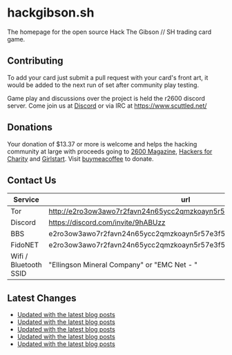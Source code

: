 # hackgibson.sh
The homepage for the open source Hack The Gibson // SH trading card game.


## Contributing

To add your card just submit a pull request with your card's front art, it would be added to the next run of set after community play testing.

Game play and discussions over the project is held the r2600 discord server. Come join us at [Discord](https://discord.com/invite/9hABUzz) or via IRC at https://www.scuttled.net/


## Donations

Your donation of $13.37 or more is welcome and helps the hacking community at large with proceeds going to [2600 Magazine](https://2600.com/), [Hackers for Charity](https://hackersforcharity.org) and [Girlstart](https://girlstart.org).  Visit [buymeacoffee](https://www.buymeacoffee.com/hackgibson.sh) to donate.


## Contact Us

Service | url
-|-
Tor | http://e2ro3ow3awo7r2favn24n65ycc2qmzkoayn5r57e3f56nvjwdcgg32ad.onion
Discord | https://discord.com/invite/9hABUzz
BBS | e2ro3ow3awo7r2favn24n65ycc2qmzkoayn5r57e3f56nvjwdcgg32ad.onion:23
FidoNET | e2ro3ow3awo7r2favn24n65ycc2qmzkoayn5r57e3f56nvjwdcgg32ad.onion:24554
Wifi / Bluetooth SSID | "Ellingson Mineral Company" or "EMC Net - <fidonet address>"

## Latest Changes
<!-- BLOG-POST-LIST:START -->
- [Updated with the latest blog posts](https://github.com/DFW2600/hackgibson.sh/commit/141ce2b41317d846d625c8ba61dcc5d0632211ef)
- [Updated with the latest blog posts](https://github.com/DFW2600/hackgibson.sh/commit/5bcfbf5c1a70a7ad244783add98a1eb3f8f4e6f4)
- [Updated with the latest blog posts](https://github.com/DFW2600/hackgibson.sh/commit/088a57d43947e286c61bcc17663574f4a500c25e)
- [Updated with the latest blog posts](https://github.com/DFW2600/hackgibson.sh/commit/e995a47e3937dc2980f8b37cb95736233bc09ebf)
- [Updated with the latest blog posts](https://github.com/DFW2600/hackgibson.sh/commit/b77caf70b832b5ac7af784d57aac2c4394bd758c)
<!-- BLOG-POST-LIST:END -->
